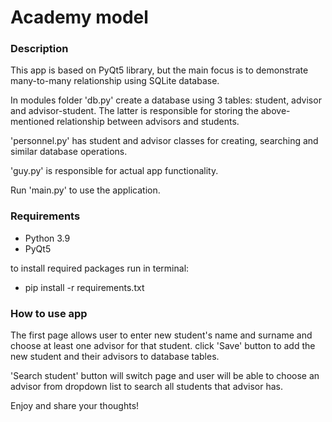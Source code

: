# Academy model

### Description
This app is based on PyQt5 library, but the main focus is to demonstrate many-to-many relationship using SQLite database.

In modules folder 'db.py' create a database using 3 tables: student, advisor and advisor-student. The latter is responsible for storing the
above-mentioned relationship between advisors and students.

'personnel.py' has student and advisor classes for creating, searching and similar database operations.

'guy.py' is responsible for actual app functionality.

Run 'main.py' to use the application.

### Requirements
- Python 3.9
- PyQt5

to install required packages run in terminal:
- pip install -r requirements.txt

### How to use app
The first page allows user to enter new student's name and surname and choose at least one advisor for that student.
click 'Save' button to add the new student and their advisors to database tables.

'Search student' button will switch page and user will be able to choose an advisor from dropdown list to search all students that advisor has.

Enjoy and share your thoughts!
